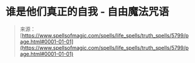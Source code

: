 <!--yml

category: 未分类

date: 2024-06-12 18:40:08

-->

# 谁是他们真正的自我 - 自由魔法咒语

> 来源：[https://www.spellsofmagic.com/spells/life_spells/truth_spells/5799/page.html#0001-01-01](https://www.spellsofmagic.com/spells/life_spells/truth_spells/5799/page.html#0001-01-01)
